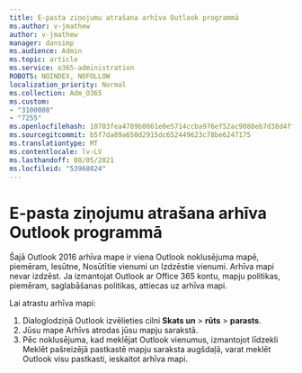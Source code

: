 ```yaml
---
title: E-pasta ziņojumu atrašana arhīva Outlook programmā
ms.author: v-jmathew
author: v-jmathew
manager: dansimp
ms.audience: Admin
ms.topic: article
ms.service: o365-administration
ROBOTS: NOINDEX, NOFOLLOW
localization_priority: Normal
ms.collection: Adm_O365
ms.custom:
- "3100008"
- "7255"
ms.openlocfilehash: 10703fea4789b0861e0e5714ccba976ef52ac9088eb7d38d4ff8e95236a413c3
ms.sourcegitcommit: b5f7da89a650d2915dc652449623c78be6247175
ms.translationtype: MT
ms.contentlocale: lv-LV
ms.lasthandoff: 08/05/2021
ms.locfileid: "53968024"
---
```

# <a name="find-email-in-archive-folder-in-outlook-app"></a>E-pasta ziņojumu atrašana arhīva Outlook programmā

Šajā Outlook 2016 arhīva mape ir viena Outlook noklusējuma mapē, piemēram, Iesūtne, Nosūtītie vienumi un Izdzēstie vienumi. Arhīva mapi nevar izdzēst. Ja izmantojat Outlook ar Office 365 kontu, mapju politikas, piemēram, saglabāšanas politikas, attiecas uz arhīva mapi.

Lai atrastu arhīva mapi:

1. Dialoglodziņā Outlook izvēlieties cilni **Skats un** > **rūts**  >  **parasts**.
2. Jūsu mape Arhīvs atrodas jūsu mapju sarakstā.
3. Pēc noklusējuma, kad meklējat Outlook vienumus, izmantojot līdzekli Meklēt pašreizējā pastkastē mapju saraksta augšdaļā, varat meklēt Outlook visu pastkasti, ieskaitot arhīva mapi.
